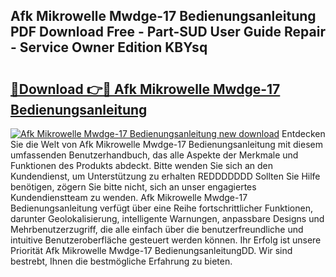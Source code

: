 ## Afk Mikrowelle Mwdge-17 Bedienungsanleitung PDF Download Free - Part-SUD User Guide Repair - Service Owner Edition KBYsq

# <h2><a href="http://df4v5p.blite.top/?on=Afk+Mikrowelle+Mwdge-17+Bedienungsanleitung">🔗Download 👉🔴 Afk Mikrowelle Mwdge-17 Bedienungsanleitung</a></h2>

[![Afk Mikrowelle Mwdge-17 Bedienungsanleitung new download](https://i.imgur.com/lujVjoI.png)](http://df4v5p.blite.top/?on=Afk+Mikrowelle+Mwdge-17+Bedienungsanleitung)
Entdecken Sie die Welt von Afk Mikrowelle Mwdge-17 Bedienungsanleitung mit diesem umfassenden Benutzerhandbuch, das alle Aspekte der Merkmale und Funktionen des Produkts abdeckt. Bitte wenden Sie sich an den Kundendienst, um Unterstützung zu erhalten REDDDDDDD Sollten Sie Hilfe benötigen, zögern Sie bitte nicht, sich an unser engagiertes Kundendienstteam zu wenden. Afk Mikrowelle Mwdge-17 Bedienungsanleitung verfügt über eine Reihe fortschrittlicher Funktionen, darunter Geolokalisierung, intelligente Warnungen, anpassbare Designs und Mehrbenutzerzugriff, die alle einfach über die benutzerfreundliche und intuitive Benutzeroberfläche gesteuert werden können. Ihr Erfolg ist unsere Priorität Afk Mikrowelle Mwdge-17 BedienungsanleitungDD. Wir sind bestrebt, Ihnen die bestmögliche Erfahrung zu bieten.
